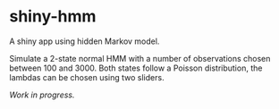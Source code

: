 # shiny-hmm
A shiny app using hidden Markov model.

Simulate a 2-state normal HMM with a number of observations chosen between 100 and 3000.
Both states follow a Poisson distribution, the lambdas can be chosen using two sliders.

*Work in progress.*
